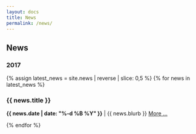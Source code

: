 ```yaml
---
layout: docs
title: News
permalink: /news/
---
```

## News

<div class="usa-grid-full">
  <div class="usa-width-one-third">
  <h3>2017</h3>
  </div>
  <div class="usa-width-two-thirds">
  {% assign latest_news = site.news | reverse | slice: 0,5 %}
  {% for news in latest_news %}
    <h3>{{ news.title }}</h3>
      <p>
        <b>{{ news.date | date: "%-d %B %Y" }}</b> | 
        {{ news.blurb }} <a href="{{news.url}}">More ...</a>
      </p>
  {% endfor %}
  </div>
</div>
